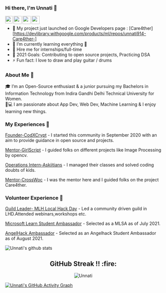 ### Hi there, I'm Unnati 👋



<a href="https://www.linkedin.com/in/unnati-chhabra-/">
  <img align="left" width="24px" src="https://cdn.jsdelivr.net/npm/simple-icons@/icons/linkedin.svg"  />
</a>
<a href="https://twitter.com/Unnati_twts">
  <img align="left" width="26px" src="https://cdn.jsdelivr.net/npm/simple-icons@v3/icons/twitter.svg" />
</a>
<a href="mailto:chhabraunnati324@gmail.com">
  <img align="left" width="26px" src="https://cdn.jsdelivr.net/npm/simple-icons@v3/icons/gmail.svg" />
</a>
<a href="https://www.youtube.com/channel/UCInFaJ1OUf5UGl5soiO_8ng">
  <img align="left" width="26px" src="https://cdn.jsdelivr.net/npm/simple-icons@v3/icons/youtube.svg" />
</a>

<br />



- 🔭 My project just launched on Google Developers page : [Care4ther][https://devlibrary.withgoogle.com/products/ml/repos/unnati914-Care4ther-]
- 🌱 I’m currently learning everything 🤣
- 👯 Hire me for internships/full-time
- 🥅 2021 Goals: Contributing to open source projects, Practicing DSA 
- ⚡ Fun fact: I love to draw and play guitar / drums




### About Me 🙌
🎓 I’m an Open-Source enthusiast & a junior pursuing my Bachelors in Information Technology from Indira Gandhi Delhi Technical University for Women. </br>
👨💻  I am passionate about App Dev, Web Dev, Machine Learning & I enjoy learning new things. </br>

### My Experiences 🙌
[Founder-CodXCrypt](https://github.com/CodXCrypt) - I started this community in September 2020 with an aim to provide guidance in open source and projects.

[Mentor-GirlScript](https://gssoc.girlscript.tech/) - I guided folks on different projects like Image Processing by opencv.

[Operations Intern-Askiitians](https://www.askiitians.com/) - I managed their classes and solved coding doubts of kids.

[Mentor-CrossWoc](https://crosswoc.ieeedtu.in/) - I was the mentor here and I guided folks on the project Care4ther.

### Volunteer Experience 🚀

[Guild Leader- MLH Local Hack Day](https://localhackday.mlh.io/) - Led a community driven guild in LHD.Attended webinars,workshops etc.

[Microsoft Learn Student Ambassador](https://studentambassadors.microsoft.com/) - Selected as a MLSA as of July 2021.

[AngelHack Ambassador](https://angelhack.com/ambassadors/) - Selected as an Angelhack Student Ambassador as of August 2021.


![Unnati's github stats](https://github-readme-stats.vercel.app/api?username=unnati914&show_icons=true&hide_border=true)
<br />

<h2 align="center">GitHub Streak !! :fire:</h2> 
<p  align="center">
<img align="Center" src="https://github-readme-streak-stats.herokuapp.com/?user=unnati914&)" alt="Unnati" />
</p>


[![Unnati's GitHub Activity Graph](https://activity-graph.herokuapp.com/graph?username=unnati914&bg_color=000000&color=FFFFFF&line=FFFFFF&point=00FF00)](https://github.com/unnati914/github-readme-activity-graph)








